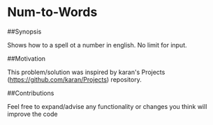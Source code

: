 # Num-to-Words

##Synopsis

Shows how to a spell ot a number in english. No limit for input.

##Motivation

This problem/solution was inspired by karan's Projects (https://github.com/karan/Projects) repository.

##Contributions

Feel free to expand/advise any functionality or changes you think will improve the code
